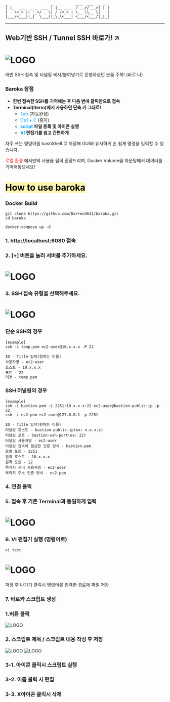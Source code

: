 ```  
_                   _          ___  ___  _ _
| |_  ___  _ _  ___ | |__ ___  / __>/ __>| | |
| . \<_> || '_>/ . \| / /<_> | \__ \\__ \|   |
|___/<___||_|  \___/|_\_\<___| <___/<___/|_|_|
```
---
## Web기반 SSH / Tunnel SSH 바로가! ↗️
# ![LOGO](./baroka.gif)

매번 SSH 접속 및 터널링 복사/붙여녛기로 진행하셨던 분들 주목! (바로 나)

### Baroka 장점
* **한번 접속한 SSH를 기억해논 후 다음 번에 클릭만으로 접속**
* **Terminal(Iterm)에서 사용하던 단축 키 그대로!**
  * <span style="color:#00A6FFFF"> Tab </span>(자동완성)
  * <span style="color:#00A6FFFF"> Ctrl + C  </span>(중지)
  * **<span style="color:#00A6FFFF"> script </span> 파일 등록 및 아이콘 실행**
  * **<span style="color:#00A6FFFF"> VI </span> 편집기를 쉽고 간편하게**

자주 쓰는 명령어를 bashShell 로 저장해 GUI와 유사하게 손 쉽게 명령을 입력할 수 있습니다.

<span style="color:red"> 로컬 환경 </span>에서만의 사용을 필히 권장드리며, Docker Volume을 마운팅해서 데이터를 기억해놓으세요!

# <span style="background-color:#fff5b1; color:#000;"> How to use baroka </span>
### **Docker Build**
```shell
git clone https://github.com/Darren4641/baroka.git
cd baroka

docker-compose up -d
```
### **1. http://localhost:8080 접속**
### **2. [+] 버튼을 눌러 서버를 추가하세요.**
# ![LOGO](./index.png)
### **3. SSH 접속 유형을 선택해주세요.**
# ![LOGO](./step1.png)
### **단순 SSH의 경우**
```
[example]
ssh -i temp.pem ec2-user@10.x.x.x -P 22

ID - Title 입력(원하는 이름)   
사용자명 - ec2-user  
호스트 - 10.x.x.x
포트 - 22   
PEM - temp.pem
```
### **SSH 터널링의 경우**
```
[example]
ssh -i bastion.pem -L 2251:10.x.x.x:22 ec2-user@bastion-public-ip -p 22
ssh -i ec2.pem ec2-user@127.0.0.1 -p 2251

ID - Title 입력(원하는 이름)   
터널링 호스트 - bastion-public-ip(ex: x.x.x.x)
터널링 포트 - bastion-ssh-port(ex: 22)
터널링 사용자명 - ec2-user
터널링 접속에 필요한 인증 방식 - bastion.pem
로컬 포트 - 2251
원격 호스트 - 10.x.x.x
원격 포트 - 22
목적지 서버 사용자명 - ec2-user
목적지 주소 인증 방식 - ec2.pem 
```
### **4. 연결 클릭**
### **5. 접속 후 기존 Terminal과 동일하게 입력**
# ![LOGO](./terminal.png)

### **6. VI 편집기 실행 (명령어로)**
```shell
vi test
```
# ![LOGO](./vi.png)
저장 후 나가기 클릭시 명령어를 입력한 경로에 파일 저장

### **7. 바로카 스크립트 생성**
### 1.버튼 클릭 
![LOGO](./add_script.png)
### 2. 스크립트 제목 / 스크립트 내용 작성 후 저장
![LOGO](./baroka_vi.png)
![LOGO](./baroka_icon.png)
### 3-1. 아이콘 클릭시 스크립트 실행
### 3-2. 이름 클릭 시 편집
### 3-3. X아이콘 클릭시 삭제


